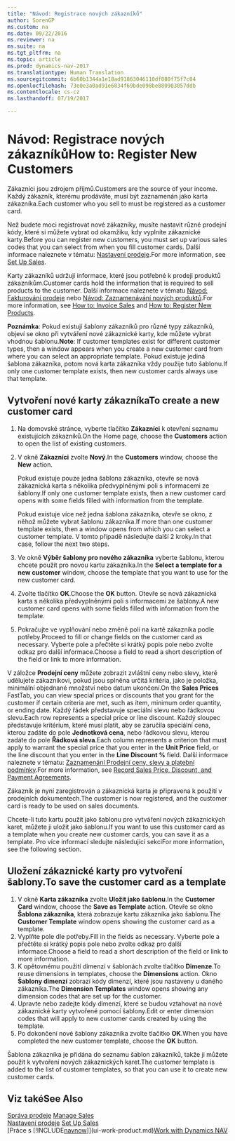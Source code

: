 ```yaml
---
title: "Návod: Registrace nových zákazníků"
author: SorenGP
ms.custom: na
ms.date: 09/22/2016
ms.reviewer: na
ms.suite: na
ms.tgt_pltfrm: na
ms.topic: article
ms.prod: dynamics-nav-2017
ms.translationtype: Human Translation
ms.sourcegitcommit: 6b60b1344a1e18ad91863046110df880f75f7c04
ms.openlocfilehash: 73e0e3a0ad91e6834f69bde098be880903057ddb
ms.contentlocale: cs-cz
ms.lasthandoff: 07/19/2017

---
```


# <a name="how-to-register-new-customers"></a><span data-ttu-id="61bf1-102">Návod: Registrace nových zákazníků</span><span class="sxs-lookup"><span data-stu-id="61bf1-102">How to: Register New Customers</span></span>
<span data-ttu-id="61bf1-103">Zákazníci jsou zdrojem příjmů.</span><span class="sxs-lookup"><span data-stu-id="61bf1-103">Customers are the source of your income.</span></span> <span data-ttu-id="61bf1-104">Každý zákazník, kterému prodáváte, musí být zaznamenán jako karta zákazníka.</span><span class="sxs-lookup"><span data-stu-id="61bf1-104">Each customer who you sell to must be registered as a customer card.</span></span>

<span data-ttu-id="61bf1-105">Než budete moci registrovat nové zákazníky, musíte nastavit různé prodejní kódy, které si můžete vybrat od okamžiku, kdy vyplníte zákaznické karty.</span><span class="sxs-lookup"><span data-stu-id="61bf1-105">Before you can register new customers, you must set up various sales codes that you can select from when you fill customer cards.</span></span> <span data-ttu-id="61bf1-106">Další informace naleznete v tématu: [Nastavení prodeje](sales-setup-sales.md).</span><span class="sxs-lookup"><span data-stu-id="61bf1-106">For more information, see [Set Up Sales](sales-setup-sales.md).</span></span>

<span data-ttu-id="61bf1-107">Karty zákazníků udržují informace, které jsou potřebné k prodeji produktů zákazníkům.</span><span class="sxs-lookup"><span data-stu-id="61bf1-107">Customer cards hold the information that is required to sell products to the customer.</span></span> <span data-ttu-id="61bf1-108">Další informace naleznete v tématu [Návod: Fakturování prodeje](sales-how-invoice-sales.md) nebo [Návod: Zaznamenávání nových produktů](inventory-how-register-new-products.md).</span><span class="sxs-lookup"><span data-stu-id="61bf1-108">For more information, see [How to: Invoice Sales](sales-how-invoice-sales.md) and [How to: Register New Products](inventory-how-register-new-products.md).</span></span>

<span data-ttu-id="61bf1-109">**Poznámka**: Pokud existují šablony zákazníků pro různé typy zákazníků, objeví se okno při vytváření nové zákaznické karty, kde můžete vybrat vhodnou šablonu.</span><span class="sxs-lookup"><span data-stu-id="61bf1-109">**Note**: If customer templates exist for different customer types, then a window appears when you create a new customer card from where you can select an appropriate template.</span></span> <span data-ttu-id="61bf1-110">Pokud existuje jediná šablona zákazníka, potom nová karta zákazníka vždy použije tuto šablonu.</span><span class="sxs-lookup"><span data-stu-id="61bf1-110">If only one customer template exists, then new customer cards always use that template.</span></span>

## <a name="to-create-a-new-customer-card"></a><span data-ttu-id="61bf1-111">Vytvoření nové karty zákazníka</span><span class="sxs-lookup"><span data-stu-id="61bf1-111">To create a new customer card</span></span>
1. <span data-ttu-id="61bf1-112">Na domovské stránce, vyberte tlačítko **Zákazníci** k otevření seznamu existujících zákazníků.</span><span class="sxs-lookup"><span data-stu-id="61bf1-112">On the Home page, choose the **Customers** action to open the list of existing customers.</span></span>  
2. <span data-ttu-id="61bf1-113">V okně **Zákazníci** zvolte **Nový**.</span><span class="sxs-lookup"><span data-stu-id="61bf1-113">In the **Customers** window, choose the **New** action.</span></span>

    <span data-ttu-id="61bf1-114">Pokud existuje pouze jedna šablona zákazníka, otevře se nová zákaznická karta s několika předvyplněnými poli s informacemi ze šablony.</span><span class="sxs-lookup"><span data-stu-id="61bf1-114">If only one customer template exists, then a new customer card opens with some fields filled with information from the template.</span></span>

    <span data-ttu-id="61bf1-115">Pokud existuje více než jedna šablona zákazníka, otevře se okno, z něhož můžete vybrat šablonu zákazníka.</span><span class="sxs-lookup"><span data-stu-id="61bf1-115">If more than one customer template exists, then a window opens from which you can select a customer template.</span></span> <span data-ttu-id="61bf1-116">V tomto případě následujte další 2 kroky.</span><span class="sxs-lookup"><span data-stu-id="61bf1-116">In that case, follow the next two steps.</span></span>
3. <span data-ttu-id="61bf1-117">Ve okně **Výběr šablony pro nového zákazníka** vyberte šablonu, kterou chcete použít pro novou kartu zákazníka.</span><span class="sxs-lookup"><span data-stu-id="61bf1-117">In the **Select a template for a new customer** window, choose the template that you want to use for the new customer card.</span></span>
4. <span data-ttu-id="61bf1-118">Zvolte tlačítko **OK**.</span><span class="sxs-lookup"><span data-stu-id="61bf1-118">Choose the **OK** button.</span></span> <span data-ttu-id="61bf1-119">Otevře se nová zákaznická karta s několika předvyplněnými poli s informacemi ze šablony.</span><span class="sxs-lookup"><span data-stu-id="61bf1-119">A new customer card opens with some fields filled with information from the template.</span></span>  
5. <span data-ttu-id="61bf1-120">Pokračujte ve vyplňování nebo změně polí na kartě zákazníka podle potřeby.</span><span class="sxs-lookup"><span data-stu-id="61bf1-120">Proceed to fill or change fields on the customer card as necessary.</span></span> <span data-ttu-id="61bf1-121">Vyberte pole a přečtěte si krátký popis pole nebo zvolte odkaz pro další informace.</span><span class="sxs-lookup"><span data-stu-id="61bf1-121">Choose a field to read a short description of the field or link to more information.</span></span>

<span data-ttu-id="61bf1-122">V záložce **Prodejní ceny** můžete zobrazit zvláštní ceny nebo slevy, které udělujete zákazníkovi, pokud jsou splněna určitá kritéria, jako je položka, minimální objednané množství nebo datum ukončení.</span><span class="sxs-lookup"><span data-stu-id="61bf1-122">On the **Sales Prices** FastTab, you can view special prices or discounts that you grant for the customer if certain criteria are met, such as item, minimum order quantity, or ending date.</span></span> <span data-ttu-id="61bf1-123">Každý řádek představuje speciální slevu nebo řádkovou slevu.</span><span class="sxs-lookup"><span data-stu-id="61bf1-123">Each row represents a special price or line discount.</span></span> <span data-ttu-id="61bf1-124">Každý sloupec představuje kritérium, které musí platit, aby se zaručila speciální cena, kterou zadáte do pole **Jednotková cena**, nebo řádkovou slevu, kterou zadáte do pole **Řádková sleva**.</span><span class="sxs-lookup"><span data-stu-id="61bf1-124">Each column represents a criterion that must apply to warrant the special price that you enter in the **Unit Price** field, or the line discount that you enter in the **Line Discount %** field.</span></span> <span data-ttu-id="61bf1-125">Další informace naleznete v tématu: [Zaznamenání Prodejní ceny, slevy a platební podmínky](sales-how-record-sales-price-discount-payment-agreements.md).</span><span class="sxs-lookup"><span data-stu-id="61bf1-125">For more information, see [Record Sales Price, Discount, and Payment Agreements](sales-how-record-sales-price-discount-payment-agreements.md).</span></span>

<span data-ttu-id="61bf1-126">Zákazník je nyní zaregistrován a zákaznická karta je připravena k použití v prodejních dokumentech.</span><span class="sxs-lookup"><span data-stu-id="61bf1-126">The customer is now registered, and the customer card is ready to be used on sales documents.</span></span>

<span data-ttu-id="61bf1-127">Chcete-li tuto kartu použít jako šablonu pro vytváření nových zákaznických karet, můžete ji uložit jako šablonu.</span><span class="sxs-lookup"><span data-stu-id="61bf1-127">If you want to use this customer card as a template when you create new customer cards, you can save it as a template.</span></span> <span data-ttu-id="61bf1-128">Pro více informací sledujte následující sekci</span><span class="sxs-lookup"><span data-stu-id="61bf1-128">For more information, see the following section.</span></span>

## <a name="to-save-the-customer-card-as-a-template"></a><span data-ttu-id="61bf1-129">Uložení zákaznické karty pro vytvoření šablony.</span><span class="sxs-lookup"><span data-stu-id="61bf1-129">To save the customer card as a template</span></span>
1. <span data-ttu-id="61bf1-130">V okně **Karta zákazníka** zvolte **Uložit jako šablonu**.</span><span class="sxs-lookup"><span data-stu-id="61bf1-130">In the **Customer Card** window, choose the **Save as Template** action.</span></span> <span data-ttu-id="61bf1-131">Otevře se okno **Šablona zákazníka**, která zobrazuje kartu zákazníka jako šablonu.</span><span class="sxs-lookup"><span data-stu-id="61bf1-131">The **Customer Template** window opens showing the customer card as a template.</span></span>
2. <span data-ttu-id="61bf1-132">Vyplňte pole dle potřeby.</span><span class="sxs-lookup"><span data-stu-id="61bf1-132">Fill in the fields as necessary.</span></span> <span data-ttu-id="61bf1-133">Vyberte pole a přečtěte si krátký popis pole nebo zvolte odkaz pro další informace.</span><span class="sxs-lookup"><span data-stu-id="61bf1-133">Choose a field to read a short description of the field or link to more information.</span></span>
3. <span data-ttu-id="61bf1-134">K opětovnému použití dimenzí v šablonách zvolte tlačítko **Dimenze**.</span><span class="sxs-lookup"><span data-stu-id="61bf1-134">To reuse dimensions in templates, choose the **Dimensions** action.</span></span> <span data-ttu-id="61bf1-135">Okno **Šablony dimenzí** zobrazí kódy dimenzí, které jsou nastaveny u daného zákazníka.</span><span class="sxs-lookup"><span data-stu-id="61bf1-135">The **Dimension Templates** window opens showing any dimension codes that are set up for the customer.</span></span>
4. <span data-ttu-id="61bf1-136">Upravte nebo zadejte kódy dimenzí, které se budou vztahovat na nové zákaznické karty vytvořené pomocí šablony.</span><span class="sxs-lookup"><span data-stu-id="61bf1-136">Edit or enter dimension codes that will apply to new customer cards created by using the template.</span></span>  
5. <span data-ttu-id="61bf1-137">Po dokončení nové šablony zákazníka zvolte tlačítko **OK**.</span><span class="sxs-lookup"><span data-stu-id="61bf1-137">When you have completed the new customer template, choose the **OK** button.</span></span>

<span data-ttu-id="61bf1-138">Šablona zákazníka je přidána do seznamu šablon zákazníků, takže ji můžete použít k vytvoření nových zákaznických karet.</span><span class="sxs-lookup"><span data-stu-id="61bf1-138">The customer template is added to the list of customer templates, so that you can use it to create new customer cards.</span></span>

## <a name="see-also"></a><span data-ttu-id="61bf1-139">Viz také</span><span class="sxs-lookup"><span data-stu-id="61bf1-139">See Also</span></span>  
<span data-ttu-id="61bf1-140">[Správa prodeje](sales-manage-sales.md)  </span><span class="sxs-lookup"><span data-stu-id="61bf1-140">[Manage Sales](sales-manage-sales.md)  </span></span>  
<span data-ttu-id="61bf1-141">[Nastavení prodeje](sales-setup-sales.md)  </span><span class="sxs-lookup"><span data-stu-id="61bf1-141">[Set Up Sales](sales-setup-sales.md)  </span></span>  
<span data-ttu-id="61bf1-142">[Práce s [!INCLUDE[navnow](includes/navnow_md.md)]](ui-work-product.md)</span><span class="sxs-lookup"><span data-stu-id="61bf1-142">[Work with Dynamics NAV](ui-work-product.md)</span></span>


